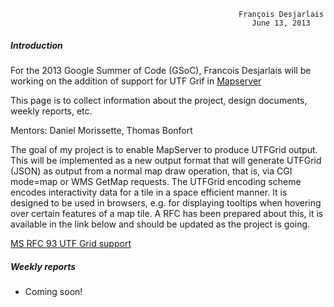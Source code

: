                                                                                                                              
                                                       François Desjarlais                                                     
                                                          June 13, 2013 

##### Introduction

For the 2013 Google Summer of Code (GSoC), Francois Desjarlais will be working on the addition of support for UTF Grif in [Mapserver](http://mapserver.org/)

This page is to collect information about the project, design documents, weekly reports, etc.

Mentors: Daniel Morissette, Thomas Bonfort

The goal of my project is to enable MapServer to produce UTFGrid output. This will be implemented as a new output format that will generate UTFGrid (JSON) as output from a normal map draw operation, that is, via CGI mode=map or WMS GetMap requests. The UTFGrid encoding scheme encodes interactivity data for a tile in a space efficient manner. It is designed to be used in browsers, e.g. for displaying tooltips when hovering over certain features of a map tile. A RFC has been prepared about this, it is available in the link below and should be updated as the project is going.

[MS RFC 93 UTF Grid support](http://mapserver.org/development/rfc/ms-rfc-93.html)

##### Weekly reports

* Coming soon!


